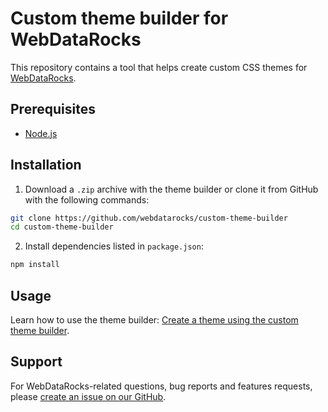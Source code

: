 # Custom theme builder for WebDataRocks

This repository contains a tool that helps create custom CSS themes for [WebDataRocks](https://www.webdatarocks.com/).

## Prerequisites

- [Node.js](https://nodejs.org/en)

## Installation

1. Download a `.zip` archive with the theme builder or clone it from GitHub with the following commands:

```bash
git clone https://github.com/webdatarocks/custom-theme-builder
cd custom-theme-builder
```

2. Install dependencies listed in `package.json`: 

```bash
npm install
```

## Usage

Learn how to use the theme builder: [Create a theme using the custom theme builder](https://www.webdatarocks.com/doc/custom-report-themes/#custom-theme-builder).

## Support

For WebDataRocks-related questions, bug reports and features requests, please [create an issue on our GitHub](https://github.com/WebDataRocks/web-pivot-table/issues).
